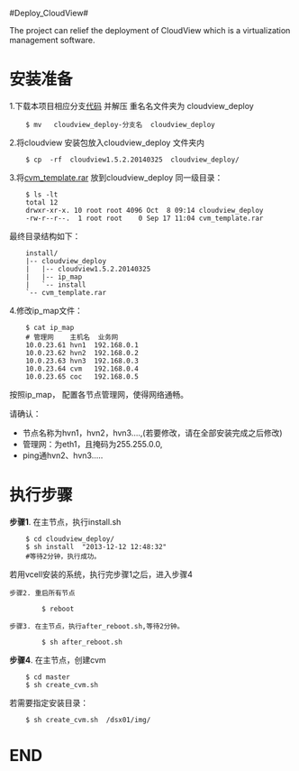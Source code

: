 #Deploy_CloudView#

The project can relief the deployment of CloudView which is a virtualization management software.


安装准备
=============

1.下载本项目相应分支[代码](https://github.com/shalk/cloudview_deploy/archive/1.5.2.zip)  并解压 
重名名文件夹为 cloudview_deploy

		$ mv   cloudview_deploy-分支名  cloudview_deploy

2.将cloudview 安装包放入cloudview_deploy 文件夹内

		$ cp  -rf  cloudview1.5.2.20140325  cloudview_deploy/

3.将[cvm_template.rar](http://pan.baidu.com/s/1c03l64C) 放到cloudview_deploy 同一级目录：

		$ ls -lt
		total 12
		drwxr-xr-x. 10 root root 4096 Oct  8 09:14 cloudview_deploy
		-rw-r--r--.  1 root root    0 Sep 17 11:04 cvm_template.rar

最终目录结构如下：

		install/
		|-- cloudview_deploy
		|   |-- cloudview1.5.2.20140325
		|	|-- ip_map
		|   `-- install
		`-- cvm_template.rar

4.修改ip_map文件：

		$ cat ip_map
		# 管理网    主机名  业务网
		10.0.23.61 hvn1  192.168.0.1       
		10.0.23.62 hvn2  192.168.0.2
		10.0.23.63 hvn3  192.168.0.3
		10.0.23.64 cvm   192.168.0.4
		10.0.23.65 coc   192.168.0.5

按照ip_map， 配置各节点管理网，使得网络通畅。

请确认： 

- 节点名称为hvn1，hvn2，hvn3….,(若要修改，请在全部安装完成之后修改) 
- 管理网：为eth1，且掩码为255.255.0.0, 
- ping通hvn2、hvn3….. 


执行步骤
===========

		
**步骤1**. 在主节点，执行install.sh
		
		$ cd cloudview_deploy/
		$ sh install  "2013-12-12 12:48:32"
        #等待2分钟，执行成功。

若用vcell安装的系统，执行完步骤1之后，进入步骤4 

	步骤2. 重启所有节点
			
			$ reboot
	
	步骤3. 在主节点，执行after_reboot.sh,等待2分钟。
		
			$ sh after_reboot.sh 
		
**步骤4**. 在主节点，创建cvm
		
		$ cd master
		$ sh create_cvm.sh
若需要指定安装目录：
		
		$ sh create_cvm.sh  /dsx01/img/
END
=====
